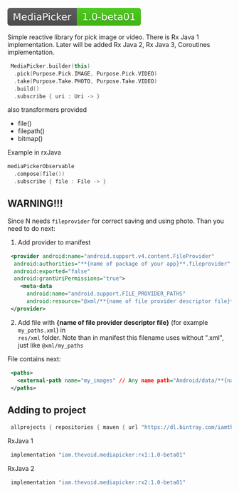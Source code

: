 
<a href="https://bintray.com/beta/#/iamthevoid/maven/MediaPicker"><img src="https://github.com/iamthevoid/media-picker-android/blob/master/lib.svg"></a>


Simple reactive library for pick image or video. There is Rx Java 1 implementation. 
Later will be added Rx Java 2, Rx Java 3, Coroutines implementation.  
  
```kotlin  
 MediaPicker.builder(this)
  .pick(Purpose.Pick.IMAGE, Purpose.Pick.VIDEO)
  .take(Purpose.Take.PHOTO, Purpose.Take.VIDEO)
  .build()
  .subscribe { uri : Uri -> }
```  
  
also transformers provided  

 - file() 
 - filepath() 
 - bitmap()  

Example in rxJava
```kotlin  
mediaPickerObservable
  .compose(file())
  .subscribe { file : File -> }  
```  
  
## WARNING!!!  
Since N needs `fileprovider` for correct saving and using photo. Than you need to do next:  
  
1) Add provider to manifest  
```xml  
 <provider android:name="android.support.v4.content.FileProvider"
  android:authorities="**{name of package of your app}**.fileprovider"
  android:exported="false"
  android:grantUriPermissions="true"> 
    <meta-data 
      android:name="android.support.FILE_PROVIDER_PATHS" 
      android:resource="@xml/**{name of file provider descriptor file}**" /> 
 </provider>
```  
  
2) Add file with **{name of file provider descriptor file}** (for example `my_paths.xml`) in  
`res/xml` folder. Note than in manifest this filename uses without ".xml", just like `@xml/my_paths`  
  
File contains next:  
```xml  
 <paths> 
   <external-path name="my_images" // Any name path="Android/data/**{name of package of your app}**/files/Pictures" /> 
 </paths>
```  
  
## Adding to project  
```groovy  
 allprojects { repositories { maven { url "https://dl.bintray.com/iamthevoid/maven/" } } }
```  
RxJava 1
```groovy  
 implementation "iam.thevoid.mediapicker:rx1:1.0-beta01"
```
RxJava 2
```groovy  
 implementation "iam.thevoid.mediapicker:rx2:1.0-beta01"
```

